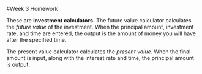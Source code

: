 #Week 3 Homework

These are **investment calculators.** The future value calculator calculates the *future value* of the investment. When the principal amount, investment rate, and time are entered, the output is the amount of money you will have after the specified time.

The present value calculator calculates the *present value*. When the final amount is input, along with the interest rate and time, the principal amount is output. 